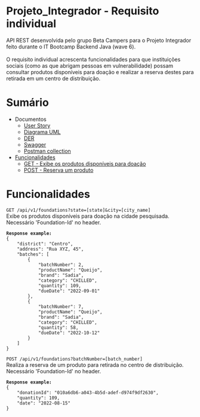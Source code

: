 # Projeto_Integrador - Requisito individual
API REST desenvolvida pelo grupo Beta Campers para o Projeto Integrador feito durante o IT Bootcamp Backend Java (wave 6).
<br><br> O requisito individual acrescenta funcionalidades para que instituições sociais (como as que abrigam pessoas em vulnerabilidade) possam consultar produtos disponíveis para doação e realizar a reserva destes para retirada em um centro de distribuição.

# Sumário

- Documentos
  - [User Story](User%20story.pdf)
  - <a href="https://app.diagrams.net/#G1Gj9U0cSE4nMpaeo89gFOF42RJTsVXzGC">Diagrama UML </a>
  - [DER](DER.png)
  - [Swagger]()
  - [Postman collection](Projeto%20integrador.postman_collection.json)
- [Funcionalidades](#funcionalidades)
  - [GET - Exibe os produtos disponíveis para doação](#get)
  - [POST - Reserva um produto](#post)

# Funcionalidades

`GET /api/v1/foundations?state=[state]&city=[city_name]` <br name="get">
Exibe os produtos disponíveis para doação na cidade pesquisada. Necessário 'Foundation-Id' no header.
<pre><code><b>Response example:</b>
{
    "district": "Centro",
    "address": "Rua XYZ, 45",
    "batches": [
        {
            "batchNumber": 2,
            "productName": "Queijo",
            "brand": "Sadia",
            "category": "CHILLED",
            "quantity": 109,
            "dueDate": "2022-09-01"
        },
        {
            "batchNumber": 7,
            "productName": "Queijo",
            "brand": "Sadia",
            "category": "CHILLED",
            "quantity": 58,
            "dueDate": "2022-10-12"
        }
    ]
}
</code></pre>
 
 `POST /api/v1/foundations?batchNumber=[batch_number]` <br name="post">
Realiza a reserva de um produto para retirada no centro de distribuição. Necessário 'Foundation-Id' no header.
<pre><code><b>Response example:</b>
{
    "donationId": "010a6db6-a043-4b5d-adef-d974f9df2630",
    "quantity": 109,
    "date": "2022-08-15"
}
</code></pre>
